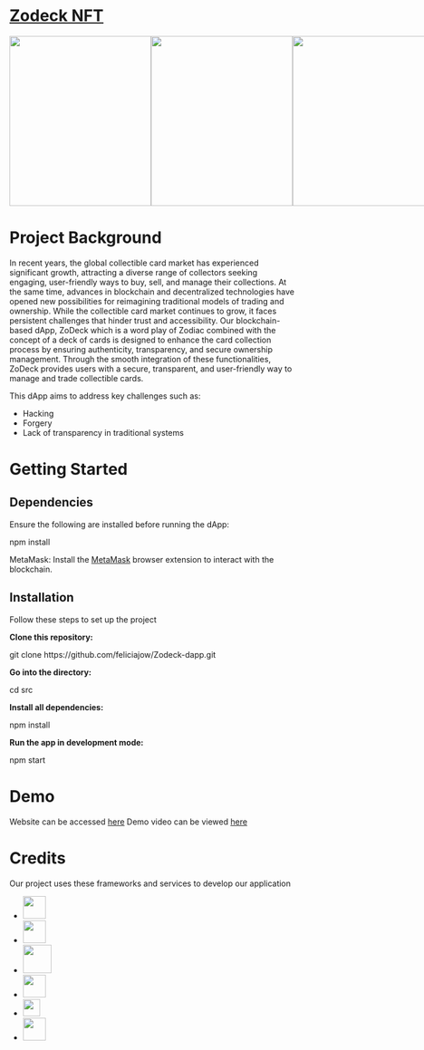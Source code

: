#  <a href="https://zodecknft.on-fleek.app/">Zodeck NFT</a>
<div style="display: flex; justify-content: space-around;">
  <img src="https://green-manual-badger-37.mypinata.cloud/ipfs/bafybeieekyeswj6zymcmwzcn7kyiysffsj3dxwfmnd74iul3fty5wa5lfi" width="250" height="300">
  <img src="https://green-manual-badger-37.mypinata.cloud/ipfs/bafybeifcl3rimhqleeqslsl6xiqe27vnauzetim2jyhsmojuu56qtujj6y" width="250" height="300">
  <img src="https://green-manual-badger-37.mypinata.cloud/ipfs/bafybeiex2j22icov5osf54fptui733zgmwlx6i3ui6uawyuubt5tpyvbye" width="250" height="300">
</div>

# Project Background
In recent years, the global collectible card market has experienced significant growth, attracting a diverse range of collectors seeking engaging, user-friendly ways to buy, sell, and manage their collections. At the same time, advances in blockchain and decentralized technologies have opened new possibilities for reimagining traditional models of trading and ownership.
While the collectible card market continues to grow, it faces persistent challenges that hinder trust and accessibility. Our blockchain-based dApp, ZoDeck which is a word play of Zodiac combined with the concept of a deck of cards is designed to enhance the card collection process by ensuring authenticity, transparency, and secure ownership management. Through the smooth integration of these functionalities, ZoDeck provides users with a secure, transparent, and user-friendly way to manage and trade collectible cards. 
<p>This dApp aims to address key challenges such as:</p>
  <ul>
    <li>Hacking</li>
    <li>Forgery</li>
    <li>Lack of transparency in traditional systems</li>
  </ul>

# Getting Started

<h2>Dependencies</h2>
Ensure the following are installed before running the dApp: 
<p>npm install</p>
<p>MetaMask: Install the <a href="https://metamask.io/">MetaMask</a> browser extension to interact with the blockchain.</p>

<h2>Installation</h2>
<p>Follow these steps to set up the project</p>
<b>Clone this repository:</b>
<p>git clone https://github.com/feliciajow/Zodeck-dapp.git</p>

<b>Go into the directory:</b>
<p>cd src</p>

<b>Install all dependencies:</b>
<p>npm install</p>

<b>Run the app in development mode:</b>
<p>npm start</p>


# Demo
Website can be accessed <a href="https://zodecknft.on-fleek.app/">here</a>
Demo video can be viewed <a href="https://www.youtube.com/watch?v=c_6BCVGJVcA">here</a>

# Credits
Our project uses these frameworks and services to develop our application
 <ul>
    <li><img src="https://www.fullstackpython.com/img/logos/react.png" height="40"></li>
    <li><img src="https://codesandbox.io/api/v1/sandboxes/ih4moo/screenshot.png" height="40"></li>
    <li><img src="https://1000logos.net/wp-content/uploads/2020/08/Python-Logo.png" height="50"></li>
    <li><img src="https://developers.moralis.com/wp-content/uploads/2021/06/Blog-Solidity-Logo.png" height="40"></li>
    <li><img src="https://hardhat.org/_next/image?url=%2F_next%2Fstatic%2Fmedia%2Fhardhat-logo.5c5f687b.svg&w=384&q=75" height="30"></li>
    <li><img src="https://mintlify.s3-us-west-1.amazonaws.com/pinata/logo/light.svg" height="40"></li>
  </ul>
